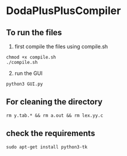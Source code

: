 # DodaPlusPlusCompiler
## To run the files

1. first compile the files using compile.sh
```
chmod +x compile.sh
./compile.sh
```
2. run the GUI
```
python3 GUI.py
```

## For cleaning the directory
```
rm y.tab.* && rm a.out && rm lex.yy.c
```

## check the requirements
```
sudo apt-get install python3-tk
```
